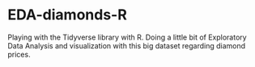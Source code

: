# EDA-diamonds-R
Playing with the Tidyverse library with R. Doing a little bit of Exploratory Data Analysis and visualization with this big dataset regarding diamond prices.
